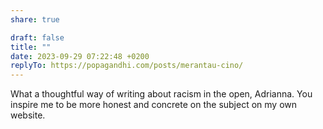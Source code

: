 ```yaml
---
share: true

draft: false
title: ""
date: 2023-09-29 07:22:48 +0200
replyTo: https://popagandhi.com/posts/merantau-cino/
---
```


What a thoughtful way of writing about racism in the open, Adrianna. You inspire me to be more honest and concrete on the subject on my own website.

